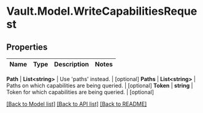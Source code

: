 # Vault.Model.WriteCapabilitiesRequest

## Properties

Name | Type | Description | Notes
------------ | ------------- | ------------- | -------------

**Path** | **List&lt;string&gt;** | Use &#x27;paths&#x27; instead. | [optional] **Paths** | **List&lt;string&gt;** | Paths on which capabilities are being queried. | [optional] **Token** | **string** | Token for which capabilities are being queried. | [optional] 

[[Back to Model list]](../README.md#documentation-for-models) [[Back to API list]](../README.md#documentation-for-api-endpoints) [[Back to README]](../README.md)

